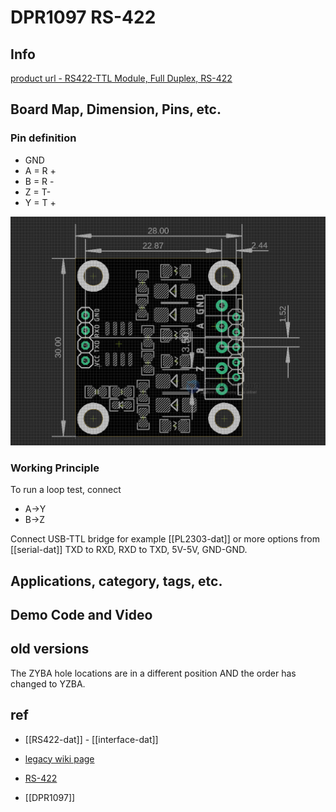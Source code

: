 
# DPR1097 RS-422


## Info

[product url - RS422-TTL Module, Full Duplex, RS-422](https://www.electrodragon.com/product/rs422-ttl-module-full-duplex-rs-422/)

## Board Map, Dimension, Pins, etc.

### Pin definition

- GND 
- A = R +
- B = R -
- Z = T-
- Y = T +


![](2023-10-10-15-49-47.png)


### Working Principle 

To run a loop test, connect 

  - A->Y
  - B->Z
 
Connect USB-TTL bridge for example [[PL2303-dat]] or more options from [[serial-dat]] TXD to RXD, RXD to TXD, 5V-5V, GND-GND.


## Applications, category, tags, etc. 

## Demo Code and Video



## old versions 

The ZYBA hole locations are in a different position AND the order has changed to YZBA.



## ref 


- [[RS422-dat]] - [[interface-dat]]

- [legacy wiki page ](https://www.electrodragon.com/w/Category:Interface)
- [RS-422](https://w.electrodragon.com/w/RS-422)

- [[DPR1097]]


